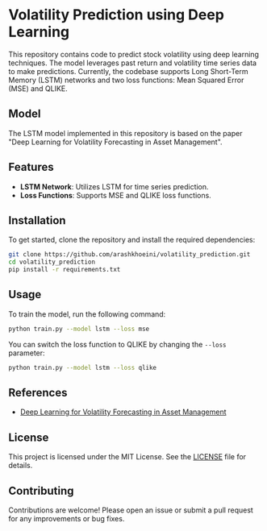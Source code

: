 # Volatility Prediction using Deep Learning

This repository contains code to predict stock volatility using deep learning techniques. The model leverages past return and volatility time series data to make predictions. Currently, the codebase supports Long Short-Term Memory (LSTM) networks and two loss functions: Mean Squared Error (MSE) and QLIKE.

## Model

The LSTM model implemented in this repository is based on the paper "Deep Learning for Volatility Forecasting in Asset Management".

## Features

- **LSTM Network**: Utilizes LSTM for time series prediction.
- **Loss Functions**: Supports MSE and QLIKE loss functions.

## Installation

To get started, clone the repository and install the required dependencies:

```bash
git clone https://github.com/arashkhoeini/volatility_prediction.git
cd volatility_prediction
pip install -r requirements.txt
```

## Usage

To train the model, run the following command:

```bash
python train.py --model lstm --loss mse
```

You can switch the loss function to QLIKE by changing the `--loss` parameter:

```bash
python train.py --model lstm --loss qlike
```

## References

- [Deep Learning for Volatility Forecasting in Asset Management](https://link_to_paper)

## License

This project is licensed under the MIT License. See the [LICENSE](LICENSE) file for details.

## Contributing

Contributions are welcome! Please open an issue or submit a pull request for any improvements or bug fixes.

